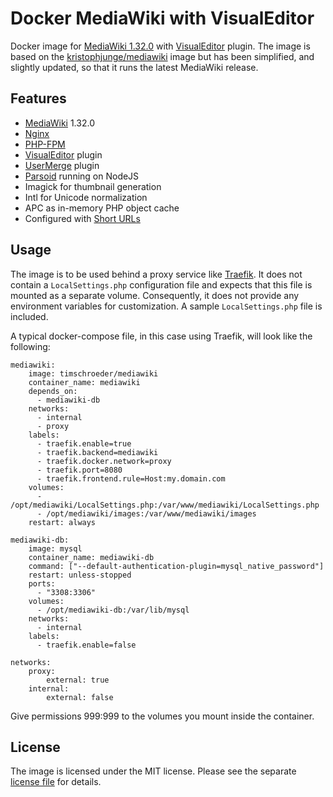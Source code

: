 # Docker MediaWiki with VisualEditor

Docker image for [MediaWiki 1.32.0](https://www.mediawiki.org) with [VisualEditor](https://www.mediawiki.org/wiki/VisualEditor) plugin. The image is based on the [kristophjunge/mediawiki](https://hub.docker.com/r/kristophjunge/mediawiki/) image but has been simplified, and slightly updated, so that it runs the latest MediaWiki release. 

## Features

- [MediaWiki](https://www.mediawiki.org) 1.32.0
- [Nginx](https://www.nginx.com)
- [PHP-FPM](https://php-fpm.org/)
- [VisualEditor](https://www.mediawiki.org/wiki/VisualEditor) plugin
- [UserMerge](https://www.mediawiki.org/wiki/Extension:UserMerge) plugin
- [Parsoid](https://www.mediawiki.org/wiki/Parsoid) running on NodeJS
- Imagick for thumbnail generation
- Intl for Unicode normalization
- APC as in-memory PHP object cache
- Configured with [Short URLs](https://www.mediawiki.org/wiki/Manual:Short_URL)

## Usage

The image is to be used behind a proxy service like [Traefik](https://traefik.io/). It does not contain a `LocalSettings.php` configuration file and expects that this file is mounted as a separate volume. Consequently, it does not provide any environment variables for customization. A sample `LocalSettings.php` file is included.

A typical docker-compose file, in this case using Traefik, will look like the following: 

    mediawiki:
        image: timschroeder/mediawiki
        container_name: mediawiki
        depends_on:
          - mediawiki-db
        networks:
          - internal
          - proxy
        labels:
          - traefik.enable=true
          - traefik.backend=mediawiki
          - traefik.docker.network=proxy
          - traefik.port=8080
          - traefik.frontend.rule=Host:my.domain.com
        volumes:
          - /opt/mediawiki/LocalSettings.php:/var/www/mediawiki/LocalSettings.php
          - /opt/mediawiki/images:/var/www/mediawiki/images
        restart: always
        
    mediawiki-db:
        image: mysql
        container_name: mediawiki-db
        command: ["--default-authentication-plugin=mysql_native_password"]
        restart: unless-stopped
        ports:
          - "3308:3306"
        volumes:
          - /opt/mediawiki-db:/var/lib/mysql
        networks:
          - internal
        labels:
          - traefik.enable=false
     
    networks:
        proxy:
            external: true
        internal:
            external: false

Give permissions 999:999 to the volumes you mount inside the container. 

## License

The image is licensed under the MIT license. Please see the separate [license file](LICENSE) for details.
